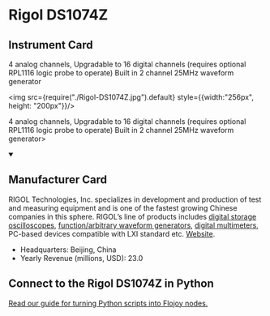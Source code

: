 
# Rigol DS1074Z

## Instrument Card

<div className="flex">

<div>

4 analog channels, Upgradable to 16 digital channels (requires optional RPL1116 logic probe to operate)
Built in 2 channel 25MHz waveform generator

</div>

<img src={require("./Rigol-DS1074Z.jpg").default} style={{width:"256px", height: "200px"}}/>

</div>

4 analog channels, Upgradable to 16 digital channels (requires optional RPL1116 logic probe to operate)
Built in 2 channel 25MHz waveform generator>

<details open>
<summary><h2>Manufacturer Card</h2></summary>

RIGOL Technologies, Inc. specializes in development and production of test and measuring equipment and is one of the fastest growing Chinese companies in this sphere.
RIGOL’s line of products includes [digital storage oscilloscopes](https://www.tmatlantic.com/e-store/index.php?SECTION_ID=227), [function/arbitrary waveform generators](https://www.tmatlantic.com/e-store/index.php?SECTION_ID=230), [digital multimeters](https://www.tmatlantic.com/e-store/index.php?SECTION_ID=233), PC-based devices compatible with LXI standard etc. <a href="https://www.rigol.com/">Website</a>.

<ul>
  <li>Headquarters: Beijing, China</li>
  <li>Yearly Revenue (millions, USD): 23.0</li>
</ul>
</details>

## Connect to the Rigol DS1074Z in Python

[Read our guide for turning Python scripts into Flojoy nodes.](https://docs.flojoy.ai/custom-nodes/creating-custom-node/)


